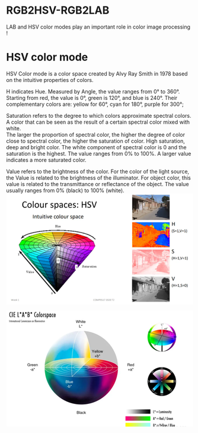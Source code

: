 # RGB2HSV-RGB2LAB
LAB and HSV color modes play an important role in color image processing !

# HSV color mode  
 
HSV Color mode is a color space created by Alvy Ray Smith in 1978 based on the intuitive properties of colors.  
 
H indicates Hue. Measured by Angle, the value ranges from 0° to 360°. Starting from red, the value is 0°, green is 120°, and blue is 240°.  Their complementary colors are: yellow for 60°, cyan for 180°, purple for 300°;  
 
Saturation refers to the degree to which colors approximate spectral colors. A color that can be seen as the result of a certain spectral color mixed with white.  
The larger the proportion of spectral color, the higher the degree of color close to spectral color, the higher the saturation of color.  High saturation, deep and bright color. The white component of spectral color is 0 and the saturation is the highest. The value ranges from 0% to 100%. A larger value indicates a more saturated color.  
 
Value refers to the brightness of the color. For the color of the light source, the Value is related to the brightness of the illuminator.  For object color, 
this value is related to the transmittance or reflectance of the object.  The value usually ranges from 0% (black) to 100% (white).  
![image](https://github.com/oraclBH/RGB2HSV-RGB2LAB/blob/main/Screenshots/HSV.png)


![image](https://github.com/oraclBH/RGB2HSV-RGB2LAB/blob/main/Screenshots/lab.png)

